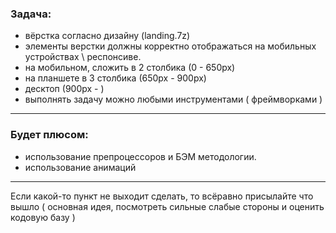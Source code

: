 ### Задача:

- вёрстка согласно дизайну (landing.7z)
- элементы верстки должны корректно отображаться на мобильных устройствах \ респонсиве.
- на мобильном, сложить в 2 столбика (0 - 650px)
- на планшете в 3 столбика (650px - 900px)
- десктоп (900px - )
- выполнять задачу можно любыми инструментами ( фреймворками ) 

---

### Будет плюсом:
- использование препроцессоров и БЭМ методологии. 
- использование анимаций

----

Если какой-то пункт не выходит сделать, то всёравно присылайте что вышло ( основная идея, посмотреть сильные слабые стороны и оценить кодовую базу )
